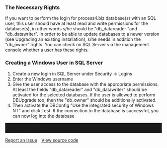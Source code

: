 ### The Necessary Rights

If you want to perform the login for process4.biz database(s) with an
SQL user, this user should have at least read and write permissions for
the database(s), in other words s/he should be "db\_datareader "and
"db\_datawriter". In order to be able to update databases to a newer
version (see Upgrading an existing installation), s/he needs in addition
the "db\_owner" rights. You can check on SQL Server via the management
console whether a user has these rights.

### Creating a Windows User in SQL Server

1.  Create a new login in SQL Server under Security -&gt; Logins  
2.  Enter the Windows username  
3.  Give the user access to the database with the appropriate
    permissions. At least the fields "db\_datareader" and
    "db\_datawriter" should be activated for the selected databases. If
    the user is allowed to perform DBUpgrade too, then the "db\_owner"
    should be additionally activated.  
4.  Then activate the DBConfig "Use the integrated security of Windows
    NT" and click Test. If the connection to the database is successful,
    you can now log into the database  
<hr style="padding-top:2rem" />
<a href="https://github.com/process4/docs/issues" target="_blank" class="bgw btn btn-primary btn-lg shadow-sm">Report an issue</a>
<a href="https://github.com/process4/docs" target="_blank" class="bgw btn btn-primary btn-lg shadow-sm" style="margin-left:10px;">View source code</a>